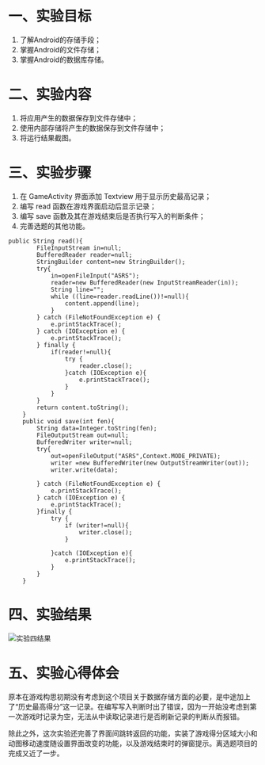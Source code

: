 # 一、实验目标

1. 了解Android的存储手段；
2. 掌握Android的文件存储；
3. 掌握Android的数据库存储。

# 二、实验内容

1. 将应用产生的数据保存到文件存储中；
2. 使用内部存储将产生的数据保存到文件存储中；
3. 将运行结果截图。

# 三、实验步骤

1. 在 GameActivity 界面添加 Textview 用于显示历史最高记录；
2. 编写 read 函数在游戏界面启动后显示记录；
3. 编写 save 函数及其在游戏结束后是否执行写入的判断条件；
4. 完善选题的其他功能。

```
public String read(){
        FileInputStream in=null;
        BufferedReader reader=null;
        StringBuilder content=new StringBuilder();
        try{
            in=openFileInput("ASRS");
            reader=new BufferedReader(new InputStreamReader(in));
            String line="";
            while ((line=reader.readLine())!=null){
                content.append(line);
            }
        } catch (FileNotFoundException e) {
            e.printStackTrace();
        } catch (IOException e) {
            e.printStackTrace();
        } finally {
            if(reader!=null){
                try {
                    reader.close();
                }catch (IOException e){
                    e.printStackTrace();
                }
            }
        }
        return content.toString();
    }
    public void save(int fen){
        String data=Integer.toString(fen);
        FileOutputStream out=null;
        BufferedWriter writer=null;
        try{
            out=openFileOutput("ASRS",Context.MODE_PRIVATE);
            writer =new BufferedWriter(new OutputStreamWriter(out));
            writer.write(data);

        } catch (FileNotFoundException e) {
            e.printStackTrace();
        } catch (IOException e) {
            e.printStackTrace();
        }finally {
            try {
                if (writer!=null){
                    writer.close();
                }

            }catch (IOException e){
                e.printStackTrace();
            }
        }
    }
```

# 四、实验结果

![实验四结果](https://raw.githubusercontent.com/LookerSong/android-labs-2020/db845416896e11c13d5d70a1a3102e7a98ff0773/students/net1814080903230/E5.png)

# 五、实验心得体会

原本在游戏构思初期没有考虑到这个项目关于数据存储方面的必要，是中途加上了“历史最高得分”这一记录。在编写写入判断时出了错误，因为一开始没考虑到第一次游戏时记录为空，无法从中读取记录进行是否刷新记录的判断从而报错。

除此之外，这次实验还完善了界面间跳转返回的功能，实装了游戏得分区域大小和动图移动速度随设置界面改变的功能，以及游戏结束时的弹窗提示。离选题项目的完成又近了一步。
